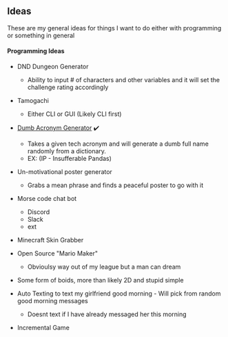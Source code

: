 ## Ideas

These are my general ideas for things I want to do either with programming or something in general

#### Programming Ideas
- DND Dungeon Generator
	- Ability to input # of characters and other variables and it will set the challenge rating accordingly
- Tamogachi
	- Either CLI or GUI (Likely CLI first)
- [Dumb Acronym Generator](https://github.com/littlediobolic/DAG) :heavy_check_mark:
	- Takes a given tech acronym and will generate a dumb full name randomly from a dictionary.
	- EX: (IP - Insufferable Pandas)
- Un-motivational poster generator
	- Grabs a mean phrase and finds a peaceful poster to go with it
- Morse code chat bot
	- Discord
	- Slack
	- ext
- Minecraft Skin Grabber
- Open Source "Mario Maker"
	- Obvioulsy way out of my league but a man can dream
- Some form of boids, more than likely 2D and stupid simple
- Auto Texting to text my girlfriend good morning
        - Will pick from random good morning messages
	- Doesnt text if I have already messaged her this morning

- Incremental Game
